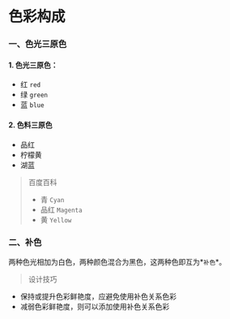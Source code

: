# 色彩构成

### 一、色光三原色

#### 1. 色光三原色：

+ 红    `red`
+ 绿    `green`
+ 蓝    `blue`

#### 2. 色料三原色

+ 品红       
+ 柠檬黄      
+ 湖蓝

>百度百科
>- 青 `Cyan`
>- 品红 `Magenta`
>- 黄 `Yellow`

### 二、补色
两种色光相加为白色，两种颜色混合为黑色，这两种色即互为*`补色`*。
>设计技巧
- 保持或提升色彩鲜艳度，应避免使用补色关系色彩
- 减弱色彩鲜艳度，则可以添加使用补色关系色彩
